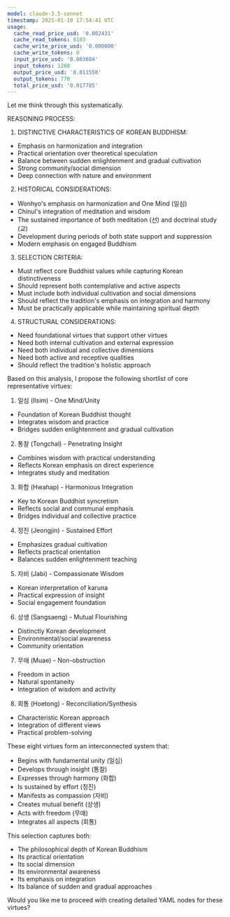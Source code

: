 ```yaml
---
model: claude-3.5-sonnet
timestamp: 2025-01-10 17:54:41 UTC
usage:
  cache_read_price_usd: '0.002431'
  cache_read_tokens: 8103
  cache_write_price_usd: '0.000000'
  cache_write_tokens: 0
  input_price_usd: '0.003804'
  input_tokens: 1268
  output_price_usd: '0.011550'
  output_tokens: 770
  total_price_usd: '0.017785'
---
```


Let me think through this systematically.

REASONING PROCESS:

1. DISTINCTIVE CHARACTERISTICS OF KOREAN BUDDHISM:
- Emphasis on harmonization and integration
- Practical orientation over theoretical speculation
- Balance between sudden enlightenment and gradual cultivation
- Strong community/social dimension
- Deep connection with nature and environment

2. HISTORICAL CONSIDERATIONS:
- Wonhyo's emphasis on harmonization and One Mind (일심)
- Chinul's integration of meditation and wisdom
- The sustained importance of both meditation (선) and doctrinal study (교)
- Development during periods of both state support and suppression
- Modern emphasis on engaged Buddhism

3. SELECTION CRITERIA:
- Must reflect core Buddhist values while capturing Korean distinctiveness
- Should represent both contemplative and active aspects
- Must include both individual cultivation and social dimensions
- Should reflect the tradition's emphasis on integration and harmony
- Must be practically applicable while maintaining spiritual depth

4. STRUCTURAL CONSIDERATIONS:
- Need foundational virtues that support other virtues
- Need both internal cultivation and external expression
- Need both individual and collective dimensions
- Need both active and receptive qualities
- Should reflect the tradition's holistic approach

Based on this analysis, I propose the following shortlist of core representative virtues:

1. 일심 (Ilsim) - One Mind/Unity
- Foundation of Korean Buddhist thought
- Integrates wisdom and practice
- Bridges sudden enlightenment and gradual cultivation

2. 통찰 (Tongchal) - Penetrating Insight
- Combines wisdom with practical understanding
- Reflects Korean emphasis on direct experience
- Integrates study and meditation

3. 화합 (Hwahap) - Harmonious Integration
- Key to Korean Buddhist syncretism
- Reflects social and communal emphasis
- Bridges individual and collective practice

4. 정진 (Jeongjin) - Sustained Effort
- Emphasizes gradual cultivation
- Reflects practical orientation
- Balances sudden enlightenment teaching

5. 자비 (Jabi) - Compassionate Wisdom
- Korean interpretation of karuna
- Practical expression of insight
- Social engagement foundation

6. 상생 (Sangsaeng) - Mutual Flourishing
- Distinctly Korean development
- Environmental/social awareness
- Community orientation

7. 무애 (Muae) - Non-obstruction
- Freedom in action
- Natural spontaneity
- Integration of wisdom and activity

8. 회통 (Hoetong) - Reconciliation/Synthesis
- Characteristic Korean approach
- Integration of different views
- Practical problem-solving

These eight virtues form an interconnected system that:
- Begins with fundamental unity (일심)
- Develops through insight (통찰)
- Expresses through harmony (화합)
- Is sustained by effort (정진)
- Manifests as compassion (자비)
- Creates mutual benefit (상생)
- Acts with freedom (무애)
- Integrates all aspects (회통)

This selection captures both:
- The philosophical depth of Korean Buddhism
- Its practical orientation
- Its social dimension
- Its environmental awareness
- Its emphasis on integration
- Its balance of sudden and gradual approaches

Would you like me to proceed with creating detailed YAML nodes for these virtues?